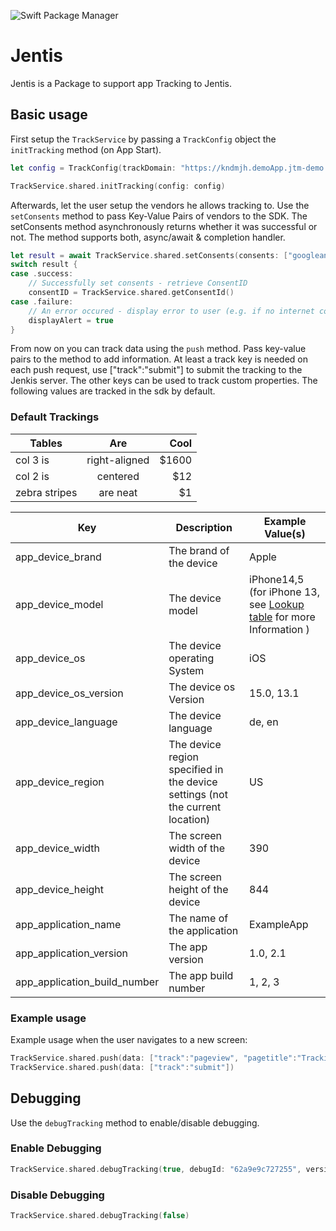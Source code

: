 ![Swift Package Manager](https://img.shields.io/badge/Swift_Package_Manager-compatible-orange?style=flat)

# Jentis

Jentis is a Package to support app Tracking to Jentis.

## Basic usage

First setup the `TrackService` by passing a `TrackConfig` object the `initTracking` method (on App Start).

```swift
let config = TrackConfig(trackDomain: "https://kndmjh.demoApp.jtm-demo.com/", trackID: "demoApp", environment: .live)

TrackService.shared.initTracking(config: config)
```

Afterwards, let the user setup the vendors he allows tracking to. Use the `setConsents` method to pass Key-Value Pairs of vendors to the SDK.
The setConsents method asynchronously returns whether it was successful or not. The method supports both, async/await & completion handler.

```swift
let result = await TrackService.shared.setConsents(consents: ["googleanalytics":true, "easymarketing":false])
switch result {
case .success:
    // Successfully set consents - retrieve ConsentID
    consentID = TrackService.shared.getConsentId()
case .failure:
    // An error occured - display error to user (e.g. if no internet connection was available)
    displayAlert = true
}
```

From now on you can track data using the `push` method. Pass key-value pairs to the method to add information. At least a track key is needed on each push request, use ["track":"submit"] to submit the tracking to the Jenkis server. The other keys can be used to track custom properties. The following values are tracked in the sdk by default.

### Default Trackings

| Tables        | Are           | Cool  |
| ------------- |:-------------:| -----:|
| col 3 is      | right-aligned | $1600 |
| col 2 is      | centered      |   $12 |
| zebra stripes | are neat      |    $1 |

| Key  | Description | Example Value(s) |
| ------------- | ------------- | ------------- |
| app_device_brand  | The brand of the device | Apple |
| app_device_model  | The device model | iPhone14,5 (for iPhone 13, see [Lookup table]([https://www.google.com](https://gist.github.com/adamawolf/3048717)) for more Information ) |
| app_device_os | The device operating System | iOS |
| app_device_os_version | The device os Version | 15.0, 13.1 |
| app_device_language | The device language | de, en |
| app_device_region | The device region specified in the device settings (not the current location) | US |
| app_device_width | The screen width of the device | 390 |
| app_device_height | The screen height of the device | 844 |
| app_application_name | The name of the application | ExampleApp |
| app_application_version | The app version | 1.0, 2.1 |
| app_application_build_number | The app build number | 1, 2, 3 |

### Example usage

Example usage when the user navigates to a new screen:

```swift
TrackService.shared.push(data: ["track":"pageview", "pagetitle":"Tracking Screen", "virtualPagePath":"MainScreen/TrackingScreen"])
TrackService.shared.push(data: ["track":"submit"])
```

## Debugging

Use the `debugTracking` method to enable/disable debugging.

### Enable Debugging

```swift
TrackService.shared.debugTracking(true, debugId: "62a9e9c727255", version: "2")
```

### Disable Debugging

```swift
TrackService.shared.debugTracking(false)
```
